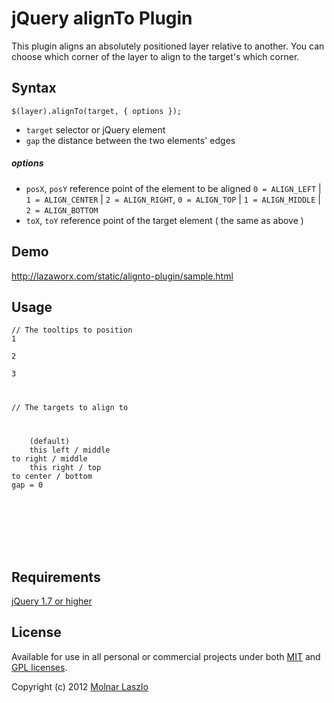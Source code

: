 <h1>jQuery alignTo Plugin</h1>
<p>This plugin aligns an absolutely positioned layer relative to another. You can choose which corner of the layer to align to the target's which corner.</p>
<h2>Syntax</h2>
<pre><code>$(layer).alignTo(target, { options });</code></pre>
<ul>
	<li><code>target</code> selector or jQuery element 
	<li><code>gap</code> the distance between the two elements' edges</li>
</ul>
<h5>options</h5>
<ul>
	<li><code>posX</code>, <code>posY</code> reference point of the element to be aligned 
<code>0 = ALIGN_LEFT</code> | <code>1 = ALIGN_CENTER</code> | <code>2 = ALIGN_RIGHT</code>, 
<code>0 = ALIGN_TOP</code> | <code>1 = ALIGN_MIDDLE</code> | <code>2 = ALIGN_BOTTOM</code></li>
	<li><code>toX</code>, <code>toY</code> reference point of the target element ( the same as above )</li>
</ul>
<h2>Demo</h2>
<p><a href="http://lazaworx.com/static/alignto-plugin/sample.html">http://lazaworx.com/static/alignto-plugin/sample.html</a></p>
<h2>Usage</h2>
<pre><code>// The tooltips to position
<div class="tooltip">1</div>
<div class="tooltip">2</div>
<div class="tooltip">3</div>

// The targets to align to
<div class="targets">
	<span>(default)</span>
	<span>this left / middle<br>to right / middle</span>
	<span>this right / top<br>to center / bottom<br>gap = 0</span>
</div>

<script src="alignto.js"></script>
<script>
	$(document).ready(function() {
	
		// Using the defaults
		$('.tooltip:first').alignTo('.targets > span:first');
		
		// Aligning the left middle point to the target's right middle 
		$('.tooltip:nth(1)').alignTo('.targets > span:nth(1)', {
		    posX: ALIGN_LEFT, 
			posY: ALIGN_MIDDLE,
    		toX: ALIGN_RIGHT,
    		toY: ALIGN_MIDDLE
		});
		
		// Aligning the right top corner to the target's center bottom
		$('.tooltip:last').alignTo('.targets > span:last', {
		    posX: ALIGN_RIGHT,
			posY: ALIGN_TOP,
    		toX: ALIGN_CENTER, 
    		toY: ALIGN_BOTTOM,
			gap: 0
		});
	});
</script>
</code></pre>
<h2>Requirements</h2>
<p><a href="http://docs.jquery.com/Downloading_jQuery">jQuery 1.7 or higher</a></p>
<h2>License</h2>
<p>Available for use in all personal or commercial projects under both <a href="MIT-LICENSE.txt">MIT</a> and <a href="GPL-LICENSE.txt">GPL licenses</a>.</p>
<p>Copyright (c) 2012 <a href="http://lazaworx.com">Molnar Laszlo</a></p>
